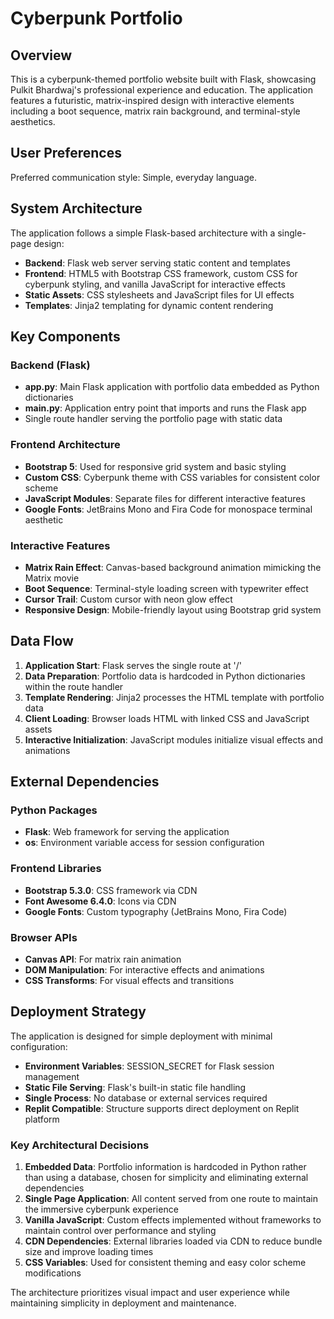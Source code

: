 # Cyberpunk Portfolio

## Overview

This is a cyberpunk-themed portfolio website built with Flask, showcasing Pulkit Bhardwaj's professional experience and education. The application features a futuristic, matrix-inspired design with interactive elements including a boot sequence, matrix rain background, and terminal-style aesthetics.

## User Preferences

Preferred communication style: Simple, everyday language.

## System Architecture

The application follows a simple Flask-based architecture with a single-page design:

- **Backend**: Flask web server serving static content and templates
- **Frontend**: HTML5 with Bootstrap CSS framework, custom CSS for cyberpunk styling, and vanilla JavaScript for interactive effects
- **Static Assets**: CSS stylesheets and JavaScript files for UI effects
- **Templates**: Jinja2 templating for dynamic content rendering

## Key Components

### Backend (Flask)
- **app.py**: Main Flask application with portfolio data embedded as Python dictionaries
- **main.py**: Application entry point that imports and runs the Flask app
- Single route handler serving the portfolio page with static data

### Frontend Architecture
- **Bootstrap 5**: Used for responsive grid system and basic styling
- **Custom CSS**: Cyberpunk theme with CSS variables for consistent color scheme
- **JavaScript Modules**: Separate files for different interactive features
- **Google Fonts**: JetBrains Mono and Fira Code for monospace terminal aesthetic

### Interactive Features
- **Matrix Rain Effect**: Canvas-based background animation mimicking the Matrix movie
- **Boot Sequence**: Terminal-style loading screen with typewriter effect
- **Cursor Trail**: Custom cursor with neon glow effect
- **Responsive Design**: Mobile-friendly layout using Bootstrap grid system

## Data Flow

1. **Application Start**: Flask serves the single route at '/'
2. **Data Preparation**: Portfolio data is hardcoded in Python dictionaries within the route handler
3. **Template Rendering**: Jinja2 processes the HTML template with portfolio data
4. **Client Loading**: Browser loads HTML with linked CSS and JavaScript assets
5. **Interactive Initialization**: JavaScript modules initialize visual effects and animations

## External Dependencies

### Python Packages
- **Flask**: Web framework for serving the application
- **os**: Environment variable access for session configuration

### Frontend Libraries
- **Bootstrap 5.3.0**: CSS framework via CDN
- **Font Awesome 6.4.0**: Icons via CDN
- **Google Fonts**: Custom typography (JetBrains Mono, Fira Code)

### Browser APIs
- **Canvas API**: For matrix rain animation
- **DOM Manipulation**: For interactive effects and animations
- **CSS Transforms**: For visual effects and transitions

## Deployment Strategy

The application is designed for simple deployment with minimal configuration:

- **Environment Variables**: SESSION_SECRET for Flask session management
- **Static File Serving**: Flask's built-in static file handling
- **Single Process**: No database or external services required
- **Replit Compatible**: Structure supports direct deployment on Replit platform

### Key Architectural Decisions

1. **Embedded Data**: Portfolio information is hardcoded in Python rather than using a database, chosen for simplicity and eliminating external dependencies
2. **Single Page Application**: All content served from one route to maintain the immersive cyberpunk experience
3. **Vanilla JavaScript**: Custom effects implemented without frameworks to maintain control over performance and styling
4. **CDN Dependencies**: External libraries loaded via CDN to reduce bundle size and improve loading times
5. **CSS Variables**: Used for consistent theming and easy color scheme modifications

The architecture prioritizes visual impact and user experience while maintaining simplicity in deployment and maintenance.